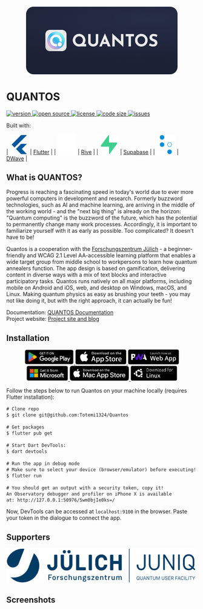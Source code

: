 <p align="center"><img src="./assets/github/header.png" width="400" /></p>

# QUANTOS

<a href="#">
  <img alt="version" src="https://img.shields.io/static/v1.svg?label=Version&message=0.0.1&color=389ad5&labelColor=31c4f3&style=for-the-badge" />
</a>
<a href="#">
  <img alt="open source" src="https://img.shields.io/static/v1.svg?label=Open&message=Source&color=46a4b8&labelColor=3ac1d0&style=for-the-badge" />
</a>
<a href="#">
  <img alt="license" src="https://img.shields.io/static/v1.svg?label=License&message=LGPL-2.1&color=ae68cc&labelColor=6e4a7e&style=for-the-badge" />
</a>
<a href="#">
  <img alt="code size" src="https://img.shields.io/github/languages/code-size/Totemi1324/Quantos?label=Code%20size&style=for-the-badge" />
</a>
<a href="#">
  <img alt="issues" src="https://img.shields.io/github/issues/Totemi1324/Quantos?label=Issues&style=for-the-badge" />
</a>

Built with:

| <img alt="Flutter" src="./assets/github/flutter.svg" width="50" /> | [Flutter](https://flutter.dev/) |
| <img alt="Rive" src="./assets/github/rive.svg" width="50" /> | [Rive](https://rive.app/) |
| <img alt="Supabase" src="./assets/github/supabase.svg" width="50" /> | [Supabase](https://supabase.com/) |
| <img alt="DWave" src="./assets/github/dwave.svg" width="50" /> | [DWave](https://www.dwavesys.com/) |

## What is QUANTOS?

Progress is reaching a fascinating speed in today's world due to ever more powerful computers in development and research. Formerly buzzword technologies, such as AI and machine learning, are arriving in the middle of the working world - and the "next big thing" is already on the horizon: "Quantum computing" is the buzzword of the future, which has the potential to permanently change many work processes. Accordingly, it is important to familiarize yourself with it as early as possible. Too complicated? It doesn't have to be!

Quantos is a cooperation with the [Forschungszentrum Jülich](https://www.fz-juelich.de/en) - a beginner-friendly and WCAG 2.1 Level AA-accessible learning platform that enables a wide target group from middle school to workpersons to learn how quantum annealers function. The app design is based on gamification, delivering content in diverse ways with a mix of text blocks and interactive participatory tasks. Quantos runs natively on all major platforms, including mobile on Android and iOS, web, and desktop on Windows, macOS, and Linux. Making quantum physics as easy as brushing your teeth - you may not like doing it, but with the right approach, it can actually be fun!

Documentation: [QUANTOS Documentation](https://www.example.com) \
Project website: [Project site and blog](https://www.example.com)

## Installation

<div align="center">
  <a href="https://play.google.com/store/apps/details?id=de.xp4u1.discite">
    <img alt="Get it on Google Play" src="./assets/github/playstore.png" height="40">
  </a>
  <a href="https://apps.apple.com/app/id1566607319">
    <img alt="Download on the app store" src="./assets/github/appstore.png" height="40">
  </a>
  <a href="https://app.quantos.com">
    <img alt="Launch PWA" src="./assets/github/pwa.png" height="40">
  </a>
  <br>
  <a href="https://apps.microsoft.com/store/detail/dolby-access/9N0866FS04W8">
    <img alt="Get it from the Windows store" src="./assets/github/microsoft.png" height="40">
  </a>
  <a href="https://apps.apple.com/app/id1566607319">
    <img alt="Download on the Mac app store" src="./assets/github/mac.png" height="40">
  </a>
  <a href="https://example.com/">
    <img alt="Download for Linux" src="./assets/github/linux.png" height="40">
  </a>
</div>

Follow the steps below to run Quantos on your machine locally (requires Flutter installation):

```
# Clone repo
$ git clone git@github.com:Totemi1324/Quantos

# Get packages
$ flutter pub get

# Start Dart DevTools:
$ dart devtools

# Run the app in debug mode
# Make sure to select your device (browser/emulator) before executing!
$ flutter run

# You should get an output with a security token, copy it!
An Observatory debugger and profiler on iPhone X is available
at: http://127.0.0.1:50976/Swm0bjIe0ks=/
```

Now, DevTools can be accessed at `localhost:9100` in the browser. Paste your token in the dialogue to connect the app.

## Supporters

<a href="https://www.fz-juelich.de/en/ias/jsc/systems/quantum-computing/juniq-facility">
  <img alt="Forschungszentrum Jülich and JUNIQ quantum user facility" src="/assets/github/supporter_juniq.png" width="500"/>
</a>

## Screenshots